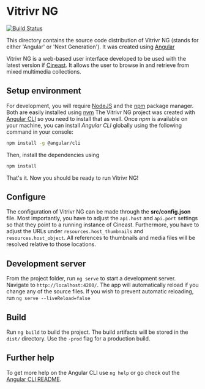 # Vitrivr NG

[![Build Status](https://travis-ci.org/vitrivr/vitrivr-ng.svg?branch=master)](https://travis-ci.org/vitrivr/vitrivr-ng)

This directory contains the source code distribution of Vitrivr NG (stands for either 'Angular' or 'Next Generation'). It was created using [Angular](https://angular.io/)

Vitrivr NG is a web-based user interface developed to be used with the latest version if [Cineast](https://github.com/vitrivr/cineast). It allows the user to browse in and retrieve from mixed multimedia collections.

## Setup environment
For development, you will require [NodeJS](https://nodejs.org) and the [npm](https://www.npmjs.com/) package manager. Both are easily installed using [nvm](https://github.com/nvm-sh/nvm)
The Vitrivr NG project was created with [Angular CLI](https://cli.angular.io) so you need to install that as well. Once *npm* is available on your machine, you can install *Angular CLI* globally using the following command in your console:

```bash
npm install -g @angular/cli
```

Then, install the dependencies using
```bash
npm install
```

That's it. Now you should be ready to run Vitrivr NG!

## Configure
The configuration of Vitrivr NG can be made through the **src/config.json** file.
Most importantly, you have to adjust the `api.host` and `api.port` settings so that they point to a running instance of Cineast.
Furthermore, you have to adjust the URLs under `resources.host_thumbnails` and `resources.host_object`.
All references to thumbnails and media files will be resolved relative to those locations.

## Development server

From the project folder, run `ng serve` to start a development server. Navigate to `http://localhost:4200/`. The app will automatically reload if you change any of the source files.
If you wish to prevent automatic reloading, run `ng serve --liveReload=false`

## Build

Run `ng build` to build the project. The build artifacts will be stored in the `dist/` directory. Use the `-prod` flag for a production build.

## Further help

To get more help on the Angular CLI use `ng help` or go check out the [Angular CLI README](https://github.com/angular/angular-cli/blob/master/README.md).
